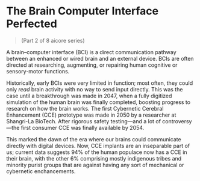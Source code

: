 # The Brain Computer Interface Perfected
> (Part 2 of 8 aicore series)

A brain–computer interface (BCI) is a direct communication pathway between an enhanced or wired brain and an external device. BCIs are often directed at researching, augmenting, or repairing human cognitive or sensory-motor functions. 

Historically, early BCIs were very limited in function; most often, they could only *read* brain activity with no way to send input directly. This was the case until a breakthrough was made in 2047, when a fully digitized simulation of the human brain was finally completed, boosting progress to research on how the brain works. The first Cybernetic Cerebral Enhancement (CCE) prototype was made in 2050 by a researcher at Shangri-La BioTech. After rigorous safety testing—and a lot of controversy—the first consumer CCE was finally available by 2054. 

This marked the dawn of the era where our brains could communicate directly with digital devices. Now, CCE implants are an inseparable part of us; current data suggests 94% of the human populace now has a CCE in their brain, with the other 6% comprising mostly indigenous tribes and minority purist groups that are against having any sort of mechanical or cybernetic enchancements.
